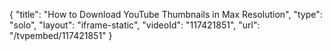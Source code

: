 {
    "title": "How to Download YouTube Thumbnails in Max Resolution",
    "type": "solo",
    "layout": "iframe-static",
    "videoId": "117421851",
    "url": "\/tvpembed\/117421851"
}